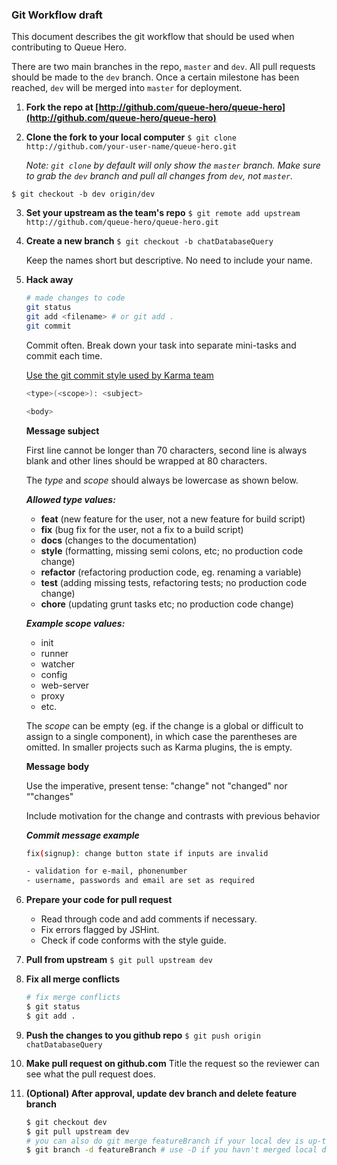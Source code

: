 ### Git Workflow draft

This document describes the git workflow that should be used when contributing to Queue Hero.

There are two main branches in the repo, `master` and `dev`. All pull requests should be made to the `dev` branch. Once a certain milestone has been reached, `dev` will be merged into `master` for deployment.

1. **Fork the repo at [http://github.com/queue-hero/queue-hero](http://github.com/queue-hero/queue-hero)**

2. **Clone the fork to your local computer**
  `$ git clone http://github.com/your-user-name/queue-hero.git`

    *Note: `git clone` by default will only show the `master` branch. Make sure to grab the `dev` branch and pull all changes from `dev`, not `master`.*

  `$ git checkout -b dev origin/dev`

3. **Set your upstream as the team's repo**
    `$ git remote add upstream http://github.com/queue-hero/queue-hero.git`

4. **Create a new branch**
    `$ git checkout -b chatDatabaseQuery`

    Keep the names short but descriptive. No need to include your name.

5. **Hack away**
    ```sh
    # made changes to code
    git status
    git add <filename> # or git add .
    git commit
    ```

    Commit often. Break down your task into separate mini-tasks and commit each time.

    [Use the git commit style used by Karma team](https://karma-runner.github.io/0.13/dev/git-commit-msg.html)

    ```sh
    <type>(<scope>): <subject>

    <body>
    ```

    **Message subject**

    First line cannot be longer than 70 characters, second line is always blank and other lines should be wrapped at 80 characters.

    The *type* and *scope* should always be lowercase as shown below.

    ***Allowed type values:***

    - **feat** (new feature for the user, not a new feature for build script)
    - **fix** (bug fix for the user, not a fix to a build script)
    - **docs** (changes to the documentation)
    - **style** (formatting, missing semi colons, etc; no production code change)
    - **refactor** (refactoring production code, eg. renaming a variable)
    - **test** (adding missing tests, refactoring tests; no production code change)
    - **chore** (updating grunt tasks etc; no production code change)

    ***Example scope values:***

    - init
    - runner
    - watcher
    - config
    - web-server
    - proxy
    - etc.

    The *scope* can be empty (eg. if the change is a global or difficult to assign to a single component), in which case the parentheses are omitted. In smaller projects such as Karma plugins, the <scope> is empty.

    **Message body**

    Use the imperative, present tense: "change" not "changed" nor “"changes"

    Include motivation for the change and contrasts with previous behavior

    ***Commit message example***
    ```sh
    fix(signup): change button state if inputs are invalid

    - validation for e-mail, phonenumber
    - username, passwords and email are set as required
    ```

6. **Prepare your code for pull request**
    - Read through code and add comments if necessary.
    - Fix errors flagged by JSHint.
    - Check if code conforms with the style guide.

7. **Pull from upstream**
    `$ git pull upstream dev`

8. **Fix all merge conflicts**
    ```sh
    # fix merge conflicts
    $ git status
    $ git add .
    ```

9. **Push the changes to you github repo**
    `$ git push origin chatDatabaseQuery`

10. **Make pull request on github.com**
    Title the request so the reviewer can see what the pull request does.

11. **(Optional) After approval, update dev branch and delete feature branch**
    ```sh
    $ git checkout dev
    $ git pull upstream dev
    # you can also do git merge featureBranch if your local dev is up-to-date with upstream dev
    $ git branch -d featureBranch # use -D if you havn't merged local dev
    ```

